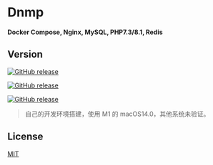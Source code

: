 # Dnmp
**Docker Compose, Nginx, MySQL, PHP7.3/8.1, Redis**

## Version

[![GitHub release](https://img.shields.io/badge/Docker_Compose-v2.22.0-red)](https://img.shields.io/badge/Docker_Compose-v2.22.0-red)

[![GitHub release](https://img.shields.io/badge/Docker-v24.0.6-red)](https://img.shields.io/badge/Docker-v24.0.6-red)

[![GitHub release](https://img.shields.io/badge/macOS-v14.0-blue)](https://img.shields.io/badge/macOS-v14.0-blue)



> 自己的开发环境搭建，使用 M1 的 macOS14.0，其他系统未验证。

## License

[MIT](https://opensource.org/licenses/MIT)